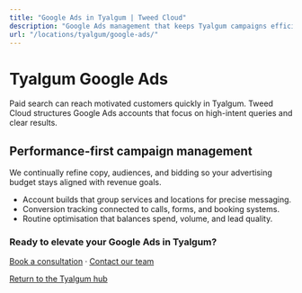 ```yaml
---
title: "Google Ads in Tyalgum | Tweed Cloud"
description: "Google Ads management that keeps Tyalgum campaigns efficient and measurable."
url: "/locations/tyalgum/google-ads/"
---
```


# Tyalgum Google Ads

Paid search can reach motivated customers quickly in Tyalgum. Tweed Cloud structures Google Ads accounts that focus on high-intent queries and clear results.

## Performance-first campaign management

We continually refine copy, audiences, and bidding so your advertising budget stays aligned with revenue goals.

- Account builds that group services and locations for precise messaging.
- Conversion tracking connected to calls, forms, and booking systems.
- Routine optimisation that balances spend, volume, and lead quality.

### Ready to elevate your Google Ads in Tyalgum?

[Book a consultation](/consultation/) · [Contact our team](/contact/)

[Return to the Tyalgum hub](/locations/tyalgum/)
